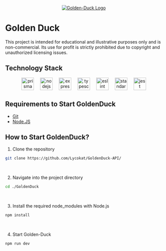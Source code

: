 <div align="center">
  <a href="https://goldenduck.vercel.app/" target="_blank">
        <img src="https://goldenduck.vercel.app/assets/img/logos/GoldenDuck.webp" alt="Golden-Duck Logo" />
  </a>
</div>

# Golden Duck

This project is intended for educational and illustrative purposes only and is non-commercial. Its use for profit is strictly prohibited due to copyright and unauthorized licensing issues.

## Technology Stack

<div align="center">
  <img src="https://www.prisma.io/images/favicon-32x32.png" height="40" alt="prisma logo"  />
  <img width="12" />
  <img src="https://nodejs.org/static/images/favicons/favicon.png" height="40" alt="nodejs logo"  />
  <img width="12" />
  <img src="https://expressjs.com/images/favicon.png" height="40" alt="express logo"  />
  <img width="12" />
  <img src="https://cdn.jsdelivr.net/gh/devicons/devicon/icons/typescript/typescript-original.svg" height="40" alt="typescript logo"  />
  <img width="12" />
  <img src="https://eslint.org/favicon.ico" height="40" alt="eslint logo"  />
  <img width="12" />
  <img src="https://standardjs.com/android-chrome-192x192.png" height="40" alt="standardjs logo"  />
  <img width="12" />
  <img src="https://jestjs.io/img/jest.png" height="40" alt="jest logo"  />
</div>

## Requirements to Start GoldenDuck

- [Git](https://www.git-scm.com/downloads)
- [Node.JS](https://nodejs.org/es/download/)

## How to Start GoldenDuck?

1. Clone the repository

```bash
git clone https://github.com/Lycokat/GoldenDuck-API/
```

<br/>

2. Navigate into the project directory

```bash
cd ./GoldenDuck
```

<br/>

3. Install the required node_modules with Node.js

```bash
npm install
```

<br/>

4. Start Golden-Duck

```bash
npm run dev
```

<br/>
